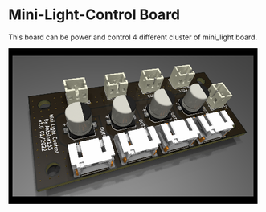 # Mini-Light-Control Board
This board can be power and control 4 different cluster of mini_light board.

![mini_light_control](mini_light_control.png) 
